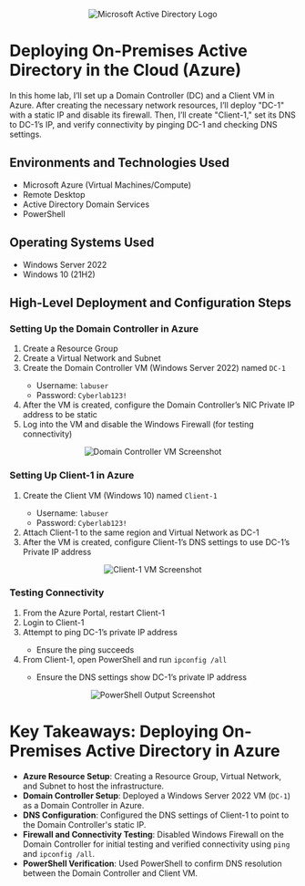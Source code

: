 <p align="center">
  <img src="https://i.imgur.com/pU5A58S.png" alt="Microsoft Active Directory Logo"/>
</p>

<h1>Deploying On-Premises Active Directory in the Cloud (Azure)</h1>
In this home lab, I’ll set up a Domain Controller (DC) and a Client VM in Azure. After creating the necessary network resources, I’ll deploy "DC-1" with a static IP and disable its firewall. Then, I’ll create "Client-1," set its DNS to DC-1’s IP, and verify connectivity by pinging DC-1 and checking DNS settings.

<h2>Environments and Technologies Used</h2>
<ul>
  <li>Microsoft Azure (Virtual Machines/Compute)</li>
  <li>Remote Desktop</li>
  <li>Active Directory Domain Services</li>
  <li>PowerShell</li>
</ul>

<h2>Operating Systems Used</h2>
<ul>
  <li>Windows Server 2022</li>
  <li>Windows 10 (21H2)</li>
</ul>

<h2>High-Level Deployment and Configuration Steps</h2>

<h3>Setting Up the Domain Controller in Azure</h3>
<ol>
  <li>Create a Resource Group</li>
  <li>Create a Virtual Network and Subnet</li>
  <li>Create the Domain Controller VM (Windows Server 2022) named <code>DC-1</code></li>
  <ul>
    <li>Username: <code>labuser</code></li>
    <li>Password: <code>Cyberlab123!</code></li>
  </ul>
  <li>After the VM is created, configure the Domain Controller’s NIC Private IP address to be static</li>
  <li>Log into the VM and disable the Windows Firewall (for testing connectivity)</li>
</ol>
<p align="center">
  <img src="https://github.com/user-attachments/assets/92697741-60f8-439d-9c74-1cc8fd16f916" alt="Domain Controller VM Screenshot" />
</p>

<h3>Setting Up Client-1 in Azure</h3>
<ol>
  <li>Create the Client VM (Windows 10) named <code>Client-1</code></li>
  <ul>
    <li>Username: <code>labuser</code></li>
    <li>Password: <code>Cyberlab123!</code></li>
  </ul>
  <li>Attach Client-1 to the same region and Virtual Network as DC-1</li>
  <li>After the VM is created, configure Client-1’s DNS settings to use DC-1’s Private IP address</li>
</ol>
<p align="center">
  <img src="https://github.com/user-attachments/assets/830525e9-dfdd-4f3a-9793-740b4698779b" alt="Client-1 VM Screenshot" />
</p>

<h3>Testing Connectivity</h3>
<ol>
  <li>From the Azure Portal, restart Client-1</li>
  <li>Login to Client-1</li>
  <li>Attempt to ping DC-1’s private IP address</li>
  <ul>
    <li>Ensure the ping succeeds</li>
  </ul>
  <li>From Client-1, open PowerShell and run <code>ipconfig /all</code></li>
  <ul>
    <li>Ensure the DNS settings show DC-1’s private IP address</li>
  </ul>
</ol>
<p align="center">
  <img src="https://github.com/user-attachments/assets/492b953e-6841-4d60-a19d-b5cbeab62683" alt="PowerShell Output Screenshot" />
</p>

# Key Takeaways: Deploying On-Premises Active Directory in Azure

- **Azure Resource Setup**: Creating a Resource Group, Virtual Network, and Subnet to host the infrastructure.
- **Domain Controller Setup**: Deployed a Windows Server 2022 VM (`DC-1`) as a Domain Controller in Azure.
- **DNS Configuration**: Configured the DNS settings of Client-1 to point to the Domain Controller's static IP.
- **Firewall and Connectivity Testing**: Disabled Windows Firewall on the Domain Controller for initial testing and verified connectivity using `ping` and `ipconfig /all`.
- **PowerShell Verification**: Used PowerShell to confirm DNS resolution between the Domain Controller and Client VM.
